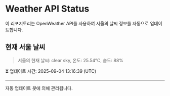 
# Weather API Status

이 리포지토리는 OpenWeather API를 사용하여 서울의 날씨 정보를 자동으로 업데이트합니다.

## 현재 서울 날씨
> 서울의 현재 날씨: clear sky, 온도: 25.54°C, 습도: 88%

⏳ 업데이트 시간: 2025-09-04 13:16:39 (UTC)

---
자동 업데이트 봇에 의해 관리됩니다.
